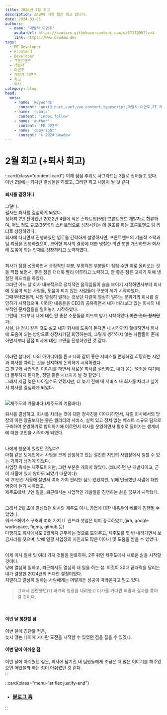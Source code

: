 ```yaml
---
title: 2024년 2월 회고
description: 24년에 대한 월간 회고 입니다.
date: 2024-03-01
authors:
  - name: "개발자 이연주"
    avatarUrl: https://avatars.githubusercontent.com/u/57179957?v=4
    link: https://www.dewdew.dev
tags:
  - FE Developer
  - Frontend
  - Developer
  - 프론트앤드
  - 개발자
  - 이연주
  - 개발자 이연주
  - 회고
  - 퇴사
category: blog
head:
  meta:
    - name: 'keywords'
      content: 'nuxt3,nuxt,vue3,vue,content,typescript,개발자 이연주,FE 개발자 이연주,개발자회고,퇴사회고'
    - name: 'robots'
      content: 'index,follow'
    - name: 'author'
      content: 'FE 이연주'
    - name: 'copyright'
      content: '© 2024 Dewdew'
---
```


# 2월 회고 (+퇴사 회고)

::card{class="content-card"}
이제 점점 추위도 사그라드는 3월로 접어들고 있다.<br>
이번 2월에는 커다란 결심들을 하였고, 그러한 회고 내용이 될 것 같다.<br>

#### 퇴사를 결정하다
그렇다.<br>
필자는 퇴사를 결심하게 되었다.<br>
정확히 2년 전이었던 2022년 4월에 작은 스타트업(5명) 프론트앤드 개발자로 합류하여, 어느 정도 규모(35명)의 스타트업으로 성장시키는 데 일조를 하는 프론트엔드 팀 리더로 성장하였다.<br>
회사에 다니면서 진행하였던 업무를 간략하게 설명하자면, 프론트앤드의 기술적 스택과 팀 리딩을 진행하였으며, 코어한 회사의 결정에 대한 냉철한 의견 또한 개진하면서 회사에 도움이 되는 인재로 성장하려고 노력하였다.<br><br>

회사가 점점 성장하면서 긍정적인 부분, 부정적인 부분들이 점점 수면 위로 올라오는 것을 직접 보면서, 좋은 점은 더더욱 빨리 이루려고 노력하고, 안 좋은 점은 고치기 위해 냉철한 피드백을 하였다.<br>
그러던 어느 날 회사 내부적으로 정치적인 움직임들이 슬슬 보이기 시작하면서부터 회사에 도움이 되는 사람들, 도움이 되지 않는 사람들이 구분이 되기 시작하였다.<br>
그때부터였을까, 나만 열심히 일하는 것보단 다같이 열심히 일하는 분위기의 회사를 갈망하기 시작했으며, 이러한 내용들을 CEO와 공유하면서 내가 바라보고 있는 회사의 내부적인 문제점들을 털어놓기 시작하였다.<br>
그런데 그때부터 나에 대한 안 좋은 소문들을 피드백 받기 시작하였다.~~이런 것이 정치인가..~~<br>
사실, 난 정치 같은 것도 싫고 내가 회사에 도움이 된다면 내 시간까지 할애하면서 회사에 도움이 되는 방향으로 성장시키길 희망하는데, 그렇게 생각하지 않는 사람들이 존재하면서부터 점점 퇴사에 대한 고민을 진행하였던 것 같다.<br><br>

이러던 찰나에, 나의 아이디어를 듣고 나와 같이 좋은 서비스를 런칭하길 희망하는 지인과 회사를 차리는 것을 진지하게 논의하기 시작하였다.<br>
그 친구와 사업적인 이야기를 하면서 새로운 회사를 설립하고, 내가 쏟는 열정을 여기에 더 몰두하게 된다면, 정말 좋은 시너지가 날 것 같았다.<br>
그래서 지금 늦은 나이일수도 있겠지만, 더 늦기 전에 내 서비스 내 회사를 차리고 싶어서 퇴사를 결심하게 되었다.<br><br>

![제주도의 겨울바다](https://api.dewdew.dev/storage/v1/object/public/blog/20240301.webp)
(제주도의 겨울바다)

퇴사를 결심하고, 회사를 차리는 것에 대한 청사진을 이야기하면서, 차릴 회사에서의 당장의 이윤 창출보다는 좋은 퀄리티의 서비스, 실력 있고 정치 없는 베스트 소규모 팀으로 구축하여 운영하기로 합의하기에 이르면서 회사를 운영하면서 필수로 들어가는 생계비에 대한 고민을 시작하게 되었다.<br><br>

나에게 행운이 있었던 것일까?<br>
마침 같은 도메인에서 사업을 크게 진행하고 있는 절친한 지인의 사업장에서 일할 수 있는 기회가 생기게 되었다.<br>
사업장 위치는 제주도이지만, 그런 부분은 개의치 않았다. (왜냐하면 난 개발자이고, 굳이 서울에 있지 않아도 되었기 때문이다)<br>
약 20년간 서울에 살면서 여러 가지 편리한 점도 있었지만, 위에 언급했던 사람에 대한 염증이 들기 시작했고,<br>
제주도에서 낮엔 일을, 퇴근해서는 사업적인 개발일을 진행하는 삶을 꿈꾸기 시작했다.<br><br>

그래서 2월 초에 결심했던 퇴사와 제주도 이사, 창업에 대한 내용들이 빠르게 진행될 수 있었다.<br>
워크스페이스 구축과 여러 가지 IT 인프라 셋업은 이미 종료하였고,(jira, google workspace, figma, github 등)<br>
다행히도 회사에서도 2월까지 근무하는 것으로 도와주고, 제주도를 몇 번 내려가면서 보금자리를 찾으며, 낮에 일할 사업장의 지인과도 많은 이야기 및 도움을 받을 수 있었다.<br><br>

이제 이사 절차 및 여러 가지 것들을 완료하여, 2주 뒤면 제주도에서 새로운 삶을 시작할 것이다.<br>
낮에 열심히 일하고, 퇴근해서도 열심히 내 일을 하는 삶. 이것이 30대 끝자락을 달리는 내가 결정한 2024년의 커다란 결정이었다.<br>
치열하고 열심히 일하는 사람에게는 어떻게든 성공이 따라온다고 믿고 있다.<br>

> 그래서 찬란했던(?) 과거의 영광을 내려놓고 다가올 커다란 희망과 결과를 쫒아갈 것이다.
<br>

#### 이번 달 칭찬할 점
이번 달에 칭찬할 점은,<br>
늦지 않는 나이에 커다란 도전을 시작할 수 있었던 점을 꼽을 수 있겠다.<br>

#### 이번 달에 아쉬운 점
이번 달에 아쉬웠던 점은, 회사에 남겨진 내 팀원들에게 조금은 더 많은 이야기를 해주었으면 어땠을까 하는 점이 아쉬웠던 것 같다.<br>
::

::card{class="menu-list flex justify-end"}
- ### [블로그 홈](/blog)
::
